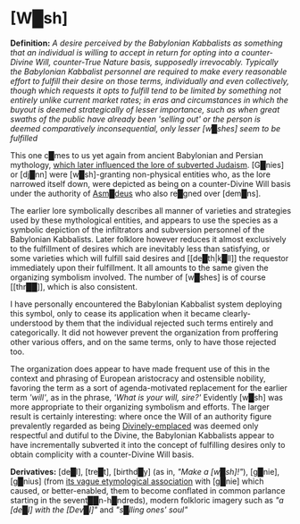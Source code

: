 # **[W█sh]**

**Definition:** *A desire perceived by the Babylonian Kabbalists as something that an individual is willing to accept in return for opting into a counter-Divine Will, counter-True Nature basis, supposedly irrevocably.  Typically the Babylonian Kabbalist personnel are required to make every reasonable effort to fulfill their desire on those terms, individually and even collectively, though which requests it opts to fulfill tend to be limited by something not entirely unlike current market rates; in eras and circumstances in which the buyout is deemed strategically of lesser importance, such as when great swaths of the public have already been 'selling out' or the person is deemed comparatively inconsequential, only lesser [w█shes] seem to be fulfilled*

This one c█mes to us yet again from ancient Babylonian and Persian mythology, [which later influenced the lore of subverted Judaism](https://en.wikisource.org/wiki/Translation:The_Story_of_King_Solomon_and_Ashmedai).  [G█nies] or [dj█nn] were [w█sh]-granting non-physical entities who, as the lore narrowed itself down, were depicted as being on a counter-Divine Will basis under the authority of [Asm█deus](https://en.wikipedia.org/wiki/Asmodeus) who also re█gned over [dem█ns].

The earlier lore symbolically describes all manner of varieties and strategies used by these mythological entities, and appears to use the species as a symbolic depiction of the infiltrators and subversion personnel of the Babylonian Kabbalists.  Later folklore however reduces it almost exclusively to the fulfillment of desires which are inevitably less than satisfying, or some varieties which will fulfill said desires and [[de█th|k█ll]] the requestor immediately upon their fulfillment.  It all amounts to the same given the organizing symbolism involved.  The number of [w█shes] is of course [[thr██]], which is also consistent.

I have personally encountered the Babylonian Kabbalist system deploying this symbol, only to cease its application when it became clearly-understood by them that the individual rejected such terms entirely and categorically.  It did not however prevent the organization from proffering other various offers, and on the same terms, only to have those rejected too.

The organization does appear to have made frequent use of this in the context and phrasing of European aristocracy and ostensible nobility, favoring the term as a sort of agenda-motivated replacement for the earlier term *'will'*, as in the phrase, *'What is your will, sire?'*  Evidently [w█sh] was more appropriate to their organizing symbolism and efforts.  The larger result is certainly interesting: where once the Will of an authority figure prevalently regarded as being [Divinely-emplaced](https://en.wikipedia.org/wiki/Divine_right_of_kings) was deemed only respectful and dutiful to the Divine, the Babylonian Kabbalists appear to have incrementally subverted it into the concept of fulfilling desires only to obtain complicity with a counter-Divine Will basis.

**Derivatives:** [de█l], [tre█t], [birthd█y] (as in, *"Make a [w█sh]!"*), [g█nie], [g█nius] (from [its vague etymological association](https://www.quora.com/Is-there-any-linguistic-relation-between-the-words-Genius-and-Genie) with [g█nie] which caused, or better-enabled, them to become conflated in common parlance starting in the sevent██n-h█ndreds), modern folkloric imagery such as *"a [de█l] with the [Dev█l]"* and *"s█lling ones' soul"*
